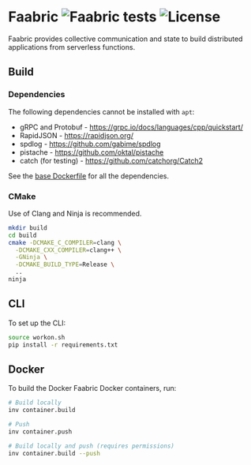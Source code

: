 # Faabric ![Faabric tests](https://github.com/faasm/faabric/workflows/Tests/badge.svg) ![License](https://img.shields.io/github/license/faasm/faabric.svg)

Faabric provides collective communication and state to build distributed 
applications from serverless functions. 

## Build

### Dependencies

The following dependencies cannot be installed with `apt`:

- gRPC and Protobuf - https://grpc.io/docs/languages/cpp/quickstart/ 
- RapidJSON - https://rapidjson.org/
- spdlog - https://github.com/gabime/spdlog
- pistache - https://github.com/oktal/pistache
- catch (for testing) - https://github.com/catchorg/Catch2 

See the [base Dockerfile](docker/base.dockerfile) for all the dependencies.

### CMake

Use of Clang and Ninja is recommended.

```bash
mkdir build
cd build
cmake -DCMAKE_C_COMPILER=clang \
  -DCMAKE_CXX_COMPILER=clang++ \
  -GNinja \
  -DCMAKE_BUILD_TYPE=Release \
  ..
ninja
```

## CLI

To set up the CLI:

```bash
source workon.sh
pip install -r requirements.txt
```

## Docker

To build the Docker Faabric Docker containers, run:

```bash
# Build locally
inv container.build

# Push
inv container.push

# Build locally and push (requires permissions)
inv container.build --push
```

